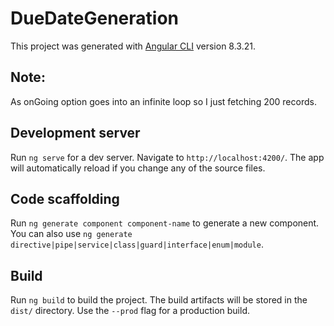 # DueDateGeneration

This project was generated with [Angular CLI](https://github.com/angular/angular-cli) version 8.3.21.

## Note: 
As onGoing option goes into an infinite loop so I just fetching 200 records.

## Development server

Run `ng serve` for a dev server. Navigate to `http://localhost:4200/`. The app will automatically reload if you change any of the source files.

## Code scaffolding

Run `ng generate component component-name` to generate a new component. You can also use `ng generate directive|pipe|service|class|guard|interface|enum|module`.

## Build

Run `ng build` to build the project. The build artifacts will be stored in the `dist/` directory. Use the `--prod` flag for a production build.
